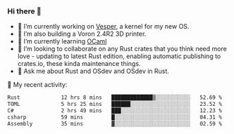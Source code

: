 ### Hi there 👋

<!--
**berkus/berkus** is a ✨ _special_ ✨ repository because its `README.md` (this file) appears on your GitHub profile.

Here are some ideas to get you started:

- 🔭 I’m currently working on ...
- 🌱 I’m currently learning ...
- 👯 I’m looking to collaborate on ...
- 🤔 I’m looking for help with ...
- 💬 Ask me about ...
- 📫 How to reach me: ...
- 😄 Pronouns: ...
- ⚡ Fun fact: ...
-->

- 🔭 I’m currently working on [Vesper](https://github.com/metta-systems/vesper), a kernel for my new OS.
- 🔭 I’m also building a Voron 2.4R2 3D printer.
- 🌱 I’m currently learning [OCaml](https://ocaml.org/manual/5.3/lex.html)
- 👯 I’m looking to collaborate on any Rust crates that you think need more love - updating to latest Rust edition, enabling automatic publishing to crates.io, these kinda maintenance things.
- 💬 Ask me about Rust and OSdev and OSdev in Rust.

💼 My recent activity:

<!--START_SECTION:waka-->

```txt
Rust             12 hrs 8 mins   █████████████▒░░░░░░░░░░░   52.69 %
TOML             5 hrs 25 mins   ██████░░░░░░░░░░░░░░░░░░░   23.52 %
C#               2 hrs 49 mins   ███░░░░░░░░░░░░░░░░░░░░░░   12.23 %
csharp           59 mins         █░░░░░░░░░░░░░░░░░░░░░░░░   04.31 %
Assembly         35 mins         ▓░░░░░░░░░░░░░░░░░░░░░░░░   02.59 %
```

<!--END_SECTION:waka-->
